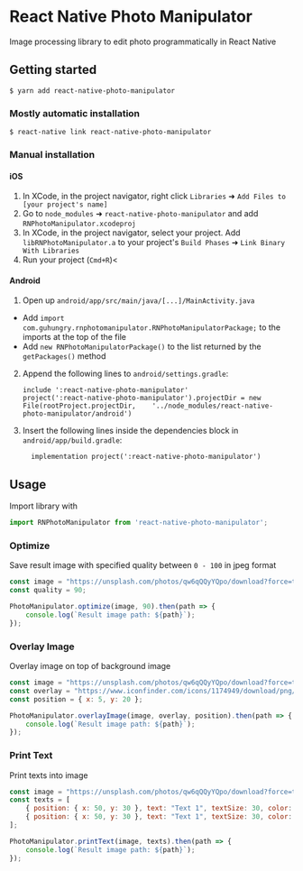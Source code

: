 # React Native Photo Manipulator
Image processing library to edit photo programmatically in React Native

## Getting started

`$ yarn add react-native-photo-manipulator`

### Mostly automatic installation

`$ react-native link react-native-photo-manipulator`

### Manual installation


#### iOS

1. In XCode, in the project navigator, right click `Libraries` ➜ `Add Files to [your project's name]`
2. Go to `node_modules` ➜ `react-native-photo-manipulator` and add `RNPhotoManipulator.xcodeproj`
3. In XCode, in the project navigator, select your project. Add `libRNPhotoManipulator.a` to your project's `Build Phases` ➜ `Link Binary With Libraries`
4. Run your project (`Cmd+R`)<

#### Android

1. Open up `android/app/src/main/java/[...]/MainActivity.java`
  - Add `import com.guhungry.rnphotomanipulator.RNPhotoManipulatorPackage;` to the imports at the top of the file
  - Add `new RNPhotoManipulatorPackage()` to the list returned by the `getPackages()` method
2. Append the following lines to `android/settings.gradle`:
  	```
  	include ':react-native-photo-manipulator'
  	project(':react-native-photo-manipulator').projectDir = new File(rootProject.projectDir, 	'../node_modules/react-native-photo-manipulator/android')
  	```
3. Insert the following lines inside the dependencies block in `android/app/build.gradle`:
  	```
      implementation project(':react-native-photo-manipulator')
  	```


## Usage
Import library with
```javascript
import RNPhotoManipulator from 'react-native-photo-manipulator';
```

### Optimize
Save result image with specified quality between `0 - 100` in jpeg format

```javascript
const image = "https://unsplash.com/photos/qw6qQQyYQpo/download?force=true";
const quality = 90;

PhotoManipulator.optimize(image, 90).then(path => {
    console.log(`Result image path: ${path}`);
});
```

### Overlay Image
Overlay image on top of background image

```javascript
const image = "https://unsplash.com/photos/qw6qQQyYQpo/download?force=true";
const overlay = "https://www.iconfinder.com/icons/1174949/download/png/128";
const position = { x: 5, y: 20 };

PhotoManipulator.overlayImage(image, overlay, position).then(path => {
    console.log(`Result image path: ${path}`);
});
```

### Print Text
Print texts into image

```javascript
const image = "https://unsplash.com/photos/qw6qQQyYQpo/download?force=true";
const texts = [
    { position: { x: 50, y: 30 }, text: "Text 1", textSize: 30, color: "#000000" },
    { position: { x: 50, y: 30 }, text: "Text 1", textSize: 30, color: "#FFFFFF", thickness: 3 }
];

PhotoManipulator.printText(image, texts).then(path => {
    console.log(`Result image path: ${path}`);
});
```
